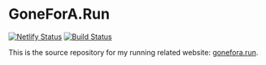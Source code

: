# GoneForA.Run

[![Netlify Status](https://api.netlify.com/api/v1/badges/f2149f79-c71c-480c-98d0-66e917ce60cf/deploy-status)](https://app.netlify.com/sites/goneforarun/deploys) [![Build Status](https://travis-ci.org/lildude/gonefora.run.svg?branch=master)](https://travis-ci.org/lildude/gonefora.run)

This is the source repository for my running related website: [gonefora.run](https://gonefora.run).
